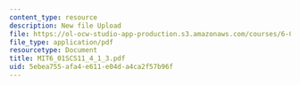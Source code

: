 ```yaml
---
content_type: resource
description: New file Upload
file: https://ol-ocw-studio-app-production.s3.amazonaws.com/courses/6-01sc-introduction-to-electrical-engineering-and-computer-science-i-spring-2011/5ebea755afa4e611e04da4ca2f57b96f_MIT6_01SCS11_4_1_3.pdf
file_type: application/pdf
resourcetype: Document
title: MIT6_01SCS11_4_1_3.pdf
uid: 5ebea755-afa4-e611-e04d-a4ca2f57b96f
---
```

